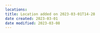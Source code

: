 ```yaml
---
locations:
title: Location added on 2023-03-01T14-28
date created: 2023-03-01
date modified: 2023-03-08
---
```


[](geo:30.240476139732174,120.12329274396325)
